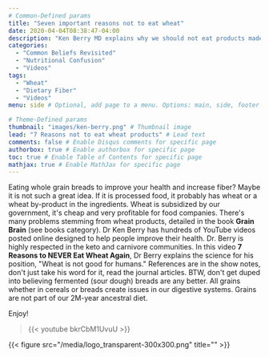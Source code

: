 ```yaml
---
# Common-Defined params
title: "Seven important reasons not to eat wheat"
date: 2020-04-04T08:38:47-04:00
description: "Ken Berry MD explains why we should not eat products made with wheat."
categories:
  - "Common Beliefs Revisited"
  - "Nutritional Confusion"
  - "Videos"
tags:
  - "Wheat"
  - "Dietary Fiber"
  - "Videos"
menu: side # Optional, add page to a menu. Options: main, side, footer

# Theme-Defined params
thumbnail: "images/ken-berry.png" # Thumbnail image
lead: "7 Reasons not to eat wheat products" # Lead text
comments: false # Enable Disqus comments for specific page
authorbox: true # Enable authorbox for specific page
toc: true # Enable Table of Contents for specific page
mathjax: true # Enable MathJax for specific page
---
```


Eating whole grain breads to improve your health and increase fiber? Maybe it is not such a great idea. If it is processed food, it probably has wheat or a wheat by-product in the ingredients. Wheat is subsidized by our government, it's cheap and very profitable for food companies. There's many problems stemming from wheat products, detailed in the book __Grain Brain__ (see books category). Dr Ken Berry has hundreds of YouTube videos posted online designed to help people improve their health. Dr. Berry is highly respected in the keto and carnivore communities. In this video __7 Reasons to NEVER Eat Wheat Again__, Dr Berry explains the science for his position, "Wheat is not good for humans." References are in the show notes, don't just take his word for it, read the journal articles. BTW, don't get duped into believing fermented (sour dough) breads are any better. All grains whether in cereals or breads create issues in our digestive systems. Grains are not part of our 2M-year ancestral diet.

Enjoy!


> {{< youtube bkrCbM1UvuU >}}


{{< figure src="/media/logo_transparent-300x300.png" title="" >}}
